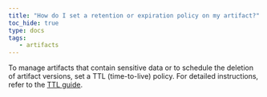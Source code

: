 ```yaml
---
title: "How do I set a retention or expiration policy on my artifact?"
toc_hide: true
type: docs
tags:
   - artifacts
---
```

To manage artifacts that contain sensitive data or to schedule the deletion of artifact versions, set a TTL (time-to-live) policy. For detailed instructions, refer to the [TTL guide](../guides/artifacts/ttl.md).